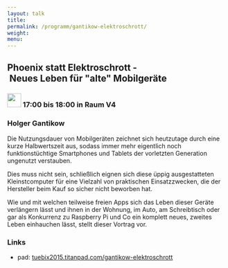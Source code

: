 ```yaml
---
layout: talk
title:
permalink: /programm/gantikow-elektroschrott/
weight: 
menu:
---
```

## Phoenix&nbsp;statt&nbsp;Elektroschrott&nbsp;-&nbsp;Neues&nbsp;Leben&nbsp;für&nbsp;"alte"&nbsp;Mobilgeräte

### <img height = "32" src="../../images/talk.svg"> 17:00 bis 18:00 in Raum V4

### Holger&nbsp;Gantikow

Die Nutzungsdauer von Mobilgeräten zeichnet sich heutzutage durch eine kurze Halbwertszeit aus, sodass immer mehr eigentlich noch funktionstüchtige Smartphones und Tablets der vorletzten Generation ungenutzt verstauben.

Dies muss nicht sein, schließlich eignen sich diese üppig ausgestatteten Kleinstcomputer für eine Vielzahl von praktischen Einsatzzwecken, die der Hersteller beim Kauf so sicher nicht beworben hat.

Wie und mit welchen teilweise freien Apps sich das Leben dieser Geräte verlängern lässt und ihnen in der Wohnung, im Auto, am Schreibtisch oder gar als Konkurrenz zu Raspberry Pi und Co ein komplett neues, zweites Leben einhauchen lässt, stellt dieser Vortrag vor.

### Links

- pad: <a href="https://tuebix2015.titanpad.com/gantikow-elektroschrott" target="_blank">tuebix2015.titanpad.com/gantikow-elektroschrott</a>
